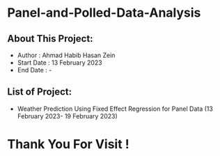 # Panel-and-Polled-Data-Analysis
## About This Project:
- Author      : Ahmad Habib Hasan Zein
- Start Date  : 13 February 2023
- End Date    : -

## List of Project:
- Weather Prediction Using Fixed Effect Regression for Panel Data (13 February 2023- 19 February 2023)

# Thank You For Visit !
